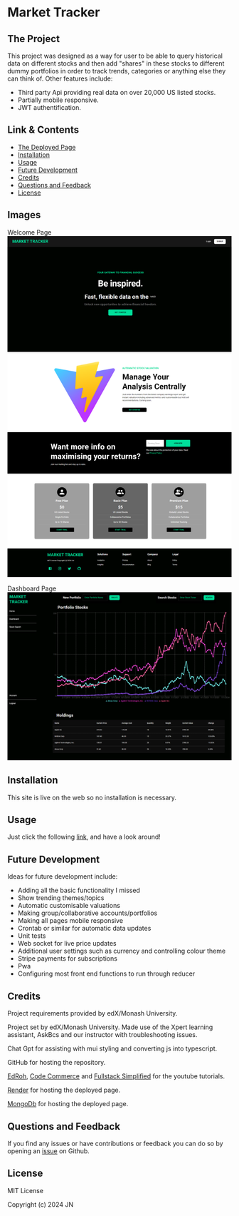 # Market Tracker

## The Project

This project was designed as a way for user to be able to query historical data on different stocks and then add "shares" in these stocks to different dummy portfolios in order to track trends, categories or anything else they can think of. Other features include:

-   Third party Api providing real data on over 20,000 US listed stocks.
-   Partially mobile responsive.
-   JWT authentification.

## Link & Contents

-   [The Deployed Page](https://market-tracker-9xfh.onrender.com)
-   [Installation](#installation)
-   [Usage](#usage)
-   [Future Development](#future-development)
-   [Credits](#credits)
-   [Questions and Feedback](#questions-and-feedback)
-   [License](#license)

## Images

Welcome Page
![Image of usage](./client/public/WelcomePage.png)

Dashboard Page
![Image of usage](./client/public/DashboardPage.png)

## Installation

This site is live on the web so no installation is necessary.

## Usage

Just click the following [link](https://market-tracker-9xfh.onrender.com), and have a look around!

## Future Development

Ideas for future development include:

-   Adding all the basic functionality I missed
-   Show trending themes/topics
-   Automatic customisable valuations
-   Making group/collaborative accounts/portfolios
-   Making all pages mobile responsive
-   Crontab or similar for automatic data updates
-   Unit tests
-   Web socket for live price updates
-   Additional user settings such as currency and controlling colour theme
-   Stripe payments for subscriptions
-   Pwa
-   Configuring most front end functions to run through reducer

## Credits

Project requirements provided by edX/Monash University.

Project set by edX/Monash University. Made use of the Xpert learning assistant, AskBcs and our instructor with troubleshooting issues.

Chat Gpt for assisting with mui styling and converting js into typescript.

GitHub for hosting the repository.

[EdRoh](https://www.youtube.com/watch?v=uoJ0Tv-BFcQ), [Code Commerce](https://www.youtube.com/watch?v=ZU-drSVodBw) and [Fullstack Simplified](https://www.youtube.com/watch?v=VwvXjZIo7ys) for the youtube tutorials.

[Render](https://render.com) for hosting the deployed page.

[MongoDb](https://www.mongodb.com) for hosting the deployed page.

## Questions and Feedback

If you find any issues or have contributions or feedback you can do so by opening an [issue](https://github.com/Jiske-N/market-tracker/issues) on Github.

## License

MIT License

Copyright (c) 2024 JN
